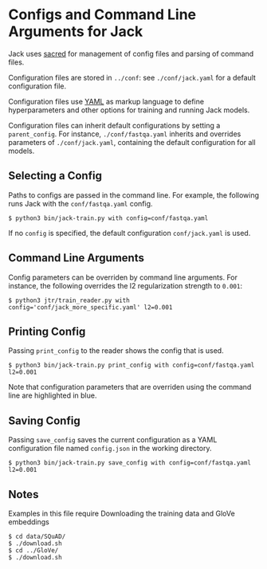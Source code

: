 # Configs and Command Line Arguments for Jack

Jack uses [sacred](http://sacred.readthedocs.io/en/latest/) for management of config files and parsing of command files.


Configuration files are stored in `../conf`: see `./conf/jack.yaml` for a default configuration file.

Configuration files use [YAML](http://www.yaml.org/start.html) as markup language to define hyperparameters and other options for training and running Jack models.

Configuration files can inherit default configurations by setting a `parent_config`.
For instance, `./conf/fastqa.yaml` inherits and overrides parameters of `./conf/jack.yaml`, containing the default configuration for all models.

## Selecting a Config

Paths to configs are passed in the command line.
For example, the following runs Jack with the `conf/fastqa.yaml` config.

```shell
$ python3 bin/jack-train.py with config=conf/fastqa.yaml
```

If no `config` is specified, the default configuration `conf/jack.yaml` is used.

## Command Line Arguments

Config parameters can be overriden by command line arguments. For instance, the following overrides the l2 regularization strength to `0.001`:

```shell
$ python3 jtr/train_reader.py with config='conf/jack_more_specific.yaml' l2=0.001
```

## Printing Config

Passing `print_config` to the reader shows the config that is used.

```shell
$ python3 bin/jack-train.py print_config with config=conf/fastqa.yaml l2=0.001
```

Note that configuration parameters that are overriden using the command line are highlighted in blue.

## Saving Config

Passing `save_config` saves the current configuration as a YAML configuration file named `config.json` in the working directory.

```shell
$ python3 bin/jack-train.py save_config with config=conf/fastqa.yaml l2=0.001
```

## Notes

Examples in this file require Downloading the training data and GloVe embeddings

```shell
$ cd data/SQuAD/
$ ./download.sh
$ cd ../GloVe/
$ ./download.sh
```
